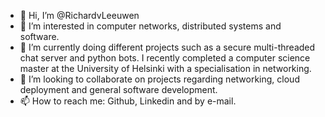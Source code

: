 - 👋 Hi, I’m @RichardvLeeuwen
- 👀 I’m interested in computer networks, distributed systems and software.
- 🌱 I’m currently doing different projects such as a secure multi-threaded chat server and python bots. I recently completed a computer science master at the University of Helsinki with a specialisation in networking.
- 💞️ I’m looking to collaborate on projects regarding networking, cloud deployment and general software development.
- 📫 How to reach me: Github, Linkedin and by e-mail.

<!---
RichardvLeeuwen/RichardvLeeuwen is a ✨ special ✨ repository because its `README.md` (this file) appears on your GitHub profile.
You can click the Preview link to take a look at your changes.
--->
